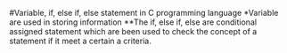 #Variable, if, else if, else statement in C programming language
*Variable are used in storing information
**The if, else if, else are conditional assigned statement which are been used to check the concept of a statement if it meet a certain a criteria.

